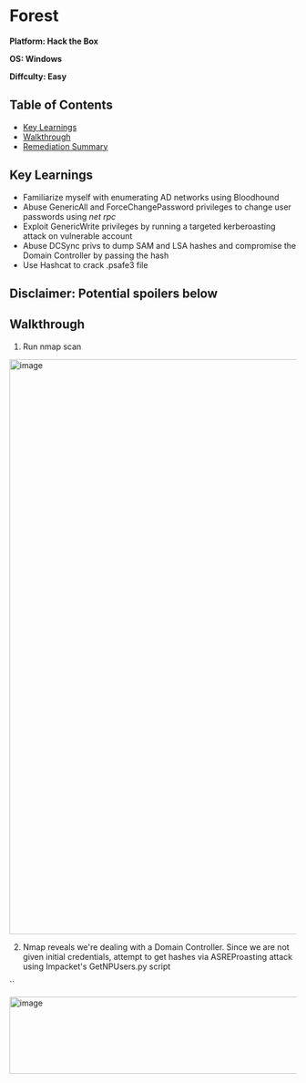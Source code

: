 # Forest

**Platform: Hack the Box**

**OS: Windows**

**Diffculty: Easy**


## Table of Contents
- [Key Learnings](#key-learnings)
- [Walkthrough](#walkthrough)
- [Remediation Summary](#remediation-summary)


## Key Learnings

- Familiarize myself with enumerating AD networks using Bloodhound
- Abuse GenericAll and ForceChangePassword privileges to change user passwords using *net rpc*
- Exploit GenericWrite privileges by running a targeted kerberoasting attack on vulnerable account
- Abuse DCSync privs to dump SAM and LSA hashes and compromise the Domain Controller by passing the hash
- Use Hashcat to crack .psafe3 file


## **Disclaimer: Potential spoilers below**


## Walkthrough

1. Run nmap scan

<img width="719" height="1009" alt="image" src="https://github.com/user-attachments/assets/6fff85b0-bd86-4e80-a1eb-a5faa5a6ea4f" />

2. Nmap reveals we're dealing with a Domain Controller. Since we are not given initial credentials, attempt to get hashes via ASREProasting attack using Impacket's GetNPUsers.py script

``

<img width="716" height="135" alt="image" src="https://github.com/user-attachments/assets/9fd9a708-21f9-4930-9193-b8579aa8a195" />



